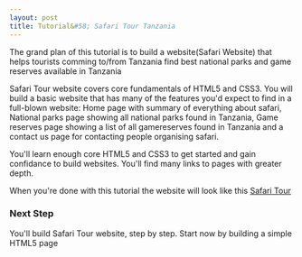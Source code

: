```yaml
---
layout: post
title: Tutorial&#58; Safari Tour Tanzania
---
```


The grand plan of this tutorial is to build a website(Safari Website) that helps tourists comming to/from Tanzania find best national parks and game reserves available in Tanzania

Safari Tour website covers core fundamentals of HTML5 and CSS3. You will build a basic website that has many of the features you'd expect to find in a full-blown website: Home page with summary of everything about safari, National parks page showing all national parks found in Tanzania, Game reserves page showing a list of all gamereserves found in Tanzania and a contact us page for contacting people organising safari.

You'll learn enough core HTML5 and CSS3 to get started and gain confidance to build websites. You'll find many links to pages with greater depth.

When you're done with this tutorial the website will look like this [Safari Tour](https://safari.neocities.org/)


### Next Step
You'll build Safari Tour website, step by step. Start now by building a simple HTML5 page
